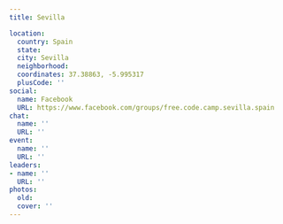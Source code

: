 ```yaml
---
title: Sevilla

location:
  country: Spain
  state: 
  city: Sevilla
  neighborhood: 
  coordinates: 37.38863, -5.995317
  plusCode: ''
social:
  name: Facebook
  URL: https://www.facebook.com/groups/free.code.camp.sevilla.spain
chat:
  name: ''
  URL: ''
event:
  name: ''
  URL: ''
leaders:
- name: ''
  URL: ''
photos:
  old: 
  cover: ''
---
```

